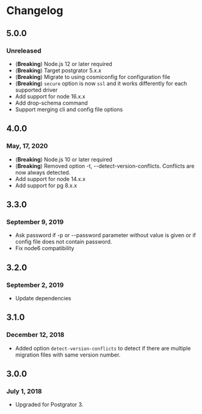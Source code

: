 # Changelog

## 5.0.0
### Unreleased
* (**Breaking**) Node.js 12 or later required
* (**Breaking**) Target postgrator 5.x.x
* (**Breaking**) Migrate to using cosmiconfig for configuration file
* (**Breaking**) `secure` option is now `ssl` and it works differently for each supported driver
* Add support for node 16.x.x
* Add drop-schema command
* Support merging cli and config file options

## 4.0.0
### May, 17, 2020
* (**Breaking**) Node.js 10 or later required
* (**Breaking**) Removed option -t, --detect-version-conflicts. Conflicts are now always detected.
* Add support for node 14.x.x
* Add support for pg 8.x.x

## 3.3.0
### September 9, 2019
* Ask password if -p or --password parameter without value is given or if config file does not contain password.
* Fix node6 compatibility

## 3.2.0
### September 2, 2019
* Update dependencies

## 3.1.0
### December 12, 2018
* Added option `detect-version-conflicts` to detect if there are multiple migration files with same version number.

## 3.0.0
### July 1, 2018
* Upgraded for Postgrator 3.
